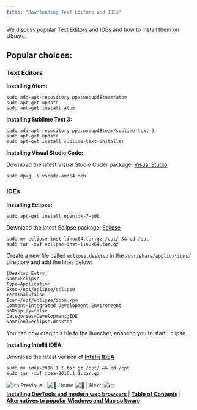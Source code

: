 ```yaml
---
title: "Downloading Text Editors and IDEs"
---
```


We discuss popular Text Editors and IDEs and how to install them on Ubuntu.

## Popular choices:

### Text Editors

**Installing Atom:**

    sudo add-apt-repository ppa:webupd8team/atom
    sudo apt-get update
    sudo apt-get install atom

**Installing Sublime Text 3:**

    sudo add-apt-repository ppa:webupd8team/sublime-text-3
    sudo apt-get update
    sudo apt-get install sublime-text-installer

**Installing Visual Studio Code:**

Download the latest Visual Studio Coder package: [Visual Studio](https://code.visualstudio.com/Docs/?dv=linux64_deb)

    sudo dpkg -i vscode-amd64.deb

### IDEs

**Installing Eclipse:**

    sudo apt-get install openjdk-7-jdk

Download the latest Eclipse package: [Eclipse](http://www.eclipse.org/downloads/?osType=linux)

    sudo mv eclipse-inst-linux64.tar.gz /opt/ && cd /opt
    sudo tar -xvf eclipse-inst-linux64.tar.gz

Create a new file called `eclipse.desktop` in the `/usr/share/applications/` directory and add the lines below:

    [Desktop Entry]
    Name=Eclipse 
    Type=Application
    Exec=/opt/eclipse/eclipse
    Terminal=false
    Icon=/opt/eclipse/icon.xpm
    Comment=Integrated Development Environment
    NoDisplay=false
    Categories=Development;IDE
    Name[en]=eclipse.desktop

You can now drag this file to the launcher, enabling you to start Eclipse.

**Installing Intellij IDEA:**

Download the latest version of [**Intellij IDEA**](https://www.jetbrains.com/idea/download)

    sudo mv idea-2016.1.1.tar.gz /opt/ && cd /opt
    sudo tar -xvf idea-2016.1.1.tar.gz

![:point_left:](//forum.freecodecamp.com/images/emoji/emoji_one/point_left.png?v=2 ":point_left:") Previous | ![:book:](//forum.freecodecamp.com/images/emoji/emoji_one/book.png?v=2 ":book:") Home ![:book:](//forum.freecodecamp.com/images/emoji/emoji_one/book.png?v=2 ":book:") | Next ![:point_right:](//forum.freecodecamp.com/images/emoji/emoji_one/point_right.png?v=2 ":point_right:")  
[**Installing DevTools and modern web browsers**](//forum.freecodecamp.com/t/installing-devtools-and-modern-web-browsers/18385) | [**Table of Contents**](//forum.freecodecamp.com/t/setting-up-ubuntu-for-programming/18388) | [**Alternatives to popular Windows and Mac software**](//forum.freecodecamp.com/t/alternatives-to-popular-windows-and-mac-software/18387)
